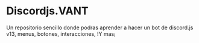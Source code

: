 # Discordjs.VANT
Un repositorio sencillo donde podras aprender a hacer un bot de discord.js v13, menus, botones, interacciones, !Y mas¡
